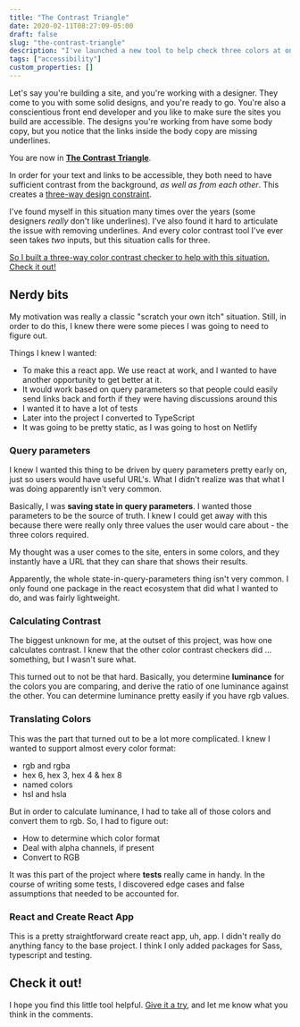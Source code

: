 ```yaml
---
title: "The Contrast Triangle"
date: 2020-02-11T08:27:09-05:00
draft: false
slug: "the-contrast-triangle"
description: "I've launched a new tool to help check three colors at once, for when you have hyperlinks without underlines."
tags: ["accessibility"]
custom_properties: []
---
```


Let's say you're building a site, and you're working with a designer. They come to you with some solid designs, and you're ready to go. You're also a conscientious front end developer and you like to make sure the sites you build are accessible. The designs you're working from have some body copy, but you notice that the links inside the body copy are missing underlines.

You are now in **[The Contrast Triangle](https://contrast-triangle.com)**.

In order for your text and links to be accessible, they both need to have sufficient contrast from the background, _as well as from each other_. This creates a [three-way design constraint](/accessible-links-without-underlines).

I've found myself in this situation many times over the years (some designers _really_ don't like underlines). I've also found it hard to articulate the issue with removing underlines. And every color contrast tool I've ever seen takes _two_ inputs, but this situation calls for three.

[So I built a three-way color contrast checker to help with this situation. Check it out!](https://contrast-triangle.com)

## Nerdy bits

My motivation was really a classic "scratch your own itch" situation. Still, in order to do this, I knew there were some pieces I was going to need to figure out.

Things I knew I wanted:

- To make this a react app. We use react at work, and I wanted to have another opportunity to get better at it.
- It would work based on query parameters so that people could easily send links back and forth if they were having discussions around this
- I wanted it to have a lot of tests
- Later into the project I converted to TypeScript
- It was going to be pretty static, as I was going to host on Netlify

### Query parameters

I knew I wanted this thing to be driven by query parameters pretty early on, just so users would have useful URL's. What I didn't realize was that what I was doing apparently isn't very common.

Basically, I was **saving state in query parameters**. I wanted those parameters to be the source of truth. I knew I could get away with this because there were really only three values the user would care about - the three colors required.

My thought was a user comes to the site, enters in some colors, and they instantly have a URL that they can share that shows their results.

Apparently, the whole state-in-query-parameters thing isn't very common. I only found one package in the react ecosystem that did what I wanted to do, and was fairly lightweight.

### Calculating Contrast

The biggest unknown for me, at the outset of this project, was how one calculates contrast. I knew that the other color contrast checkers did ... something, but I wasn't sure what.

This turned out to not be that hard. Basically, you determine **luminance** for the colors you are comparing, and derive the ratio of one luminance against the other. You can determine luminance pretty easily if you have rgb values.

### Translating Colors

This was the part that turned out to be a lot more complicated. I knew I wanted to support almost every color format:

- rgb and rgba
- hex 6, hex 3, hex 4 & hex 8
- named colors
- hsl and hsla

But in order to calculate luminance, I had to take all of those colors and convert them to rgb. So, I had to figure out:

- How to determine which color format
- Deal with alpha channels, if present
- Convert to RGB

It was this part of the project where **tests** really came in handy. In the course of writing some tests, I discovered edge cases and false assumptions that needed to be accounted for.

### React and Create React App

This is a pretty straightforward create react app, uh, app. I didn't really do anything fancy to the base project. I think I only added packages for Sass, typescript and testing.

## Check it out!

I hope you find this little tool helpful. [Give it a try](https://contrast-triangle.com), and let me know what you think in the comments.
